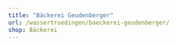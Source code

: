 ```yaml
---
title: "Bäckerei Geudenberger"
url: /wassertruedingen/baeckerei-geudenberger/
shop: Bäckerei
---
```

